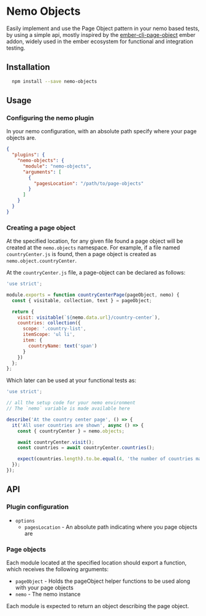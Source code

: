 # Nemo Objects

Easily implement and use the Page Object pattern in your nemo based tests, by using a simple api, mostly inspired by the [ember-cli-page-object](https://github.com/san650/ember-cli-page-object) ember addon, widely used in the ember ecosystem for functional and integration testing.

## Installation

```bash
  npm install --save nemo-objects
```

## Usage

### Configuring the nemo plugin

In your nemo configuration, with an absolute path specify where your page objects are.

```json
{
  "plugins": {
    "nemo-objects": {
      "module": "nemo-objects",
      "arguments": [
        {
          "pagesLocation": "/path/to/page-objects"
        }
      ]
    }
  }
}
```

### Creating a page object

At the specified location, for any given file found a page object will be created at the `nemo.objects` namespace. For example, if a file named `countryCenter.js` is found, then a page object is created as `nemo.object.countryCenter`.

At the `countryCenter.js` file, a page-object can be declared as follows:

```js
'use strict';

module.exports = function countryCenterPage(pageObject, nemo) {
  const { visitable, collection, text } = pageObject;

  return {
    visit: visitable(`${nemo.data.url}/country-center`),
    countries: collection({
      scope: '.country-list',
      itemScope: 'ul li',
      item: {
        countryName: text('span')
      }
    })
  };
};
```

Which later can be used at your functional tests as:

```js
'use strict';

// all the setup code for your nemo environment
// The `nemo` variable is made available here

describe('At the country center page', () => {
  it('All user countries are shown', async () => {
    const { countryCenter } = nemo.objects;

    await countryCenter.visit();
    const countries = await countryCenter.countries();

    expect(countries.length).to.be.equal(4, 'the number of countries matches the user settings');
  });
});
```

## API

### Plugin configuration

+ `options`
  + `pagesLocation` - An absolute path indicating where you page objects are

### Page objects

Each module located at the specified location should export a function, which receives the following arguments:

+ `pageObject` - Holds the pageObject helper functions to be used along with your page objects
+ `nemo` - The nemo instance

Each module is expected to return an object describing the page object.
